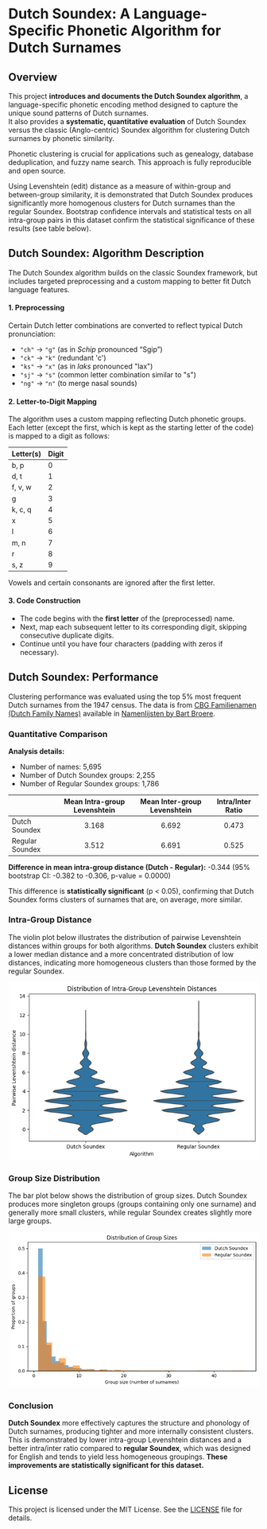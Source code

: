 # Dutch Soundex: A Language-Specific Phonetic Algorithm for Dutch Surnames

## Overview

This project **introduces and documents the Dutch Soundex algorithm**, a language-specific phonetic encoding method designed to capture the unique sound patterns of Dutch surnames.  
It also provides a **systematic, quantitative evaluation** of Dutch Soundex versus the classic (Anglo-centric) Soundex algorithm for clustering Dutch surnames by phonetic similarity.

Phonetic clustering is crucial for applications such as genealogy, database deduplication, and fuzzy name search. This approach is fully reproducible and open source.

Using Levenshtein (edit) distance as a measure of within-group and between-group similarity, it is demonstrated that Dutch Soundex produces significantly more homogenous clusters for Dutch surnames than the regular Soundex. Bootstrap confidence intervals and statistical tests on all intra-group pairs in this dataset confirm the statistical significance of these results (see table below).


## Dutch Soundex: Algorithm Description

The Dutch Soundex algorithm builds on the classic Soundex framework, but includes targeted preprocessing and a custom mapping to better fit Dutch language features.

#### **1. Preprocessing**

Certain Dutch letter combinations are converted to reflect typical Dutch pronunciation:

- `"ch"` → `"g"` (as in *Schip* pronounced “Sgip”)
- `"ck"` → `"k"` (redundant 'c')
- `"ks"` → `"x"` (as in *laks* pronounced "lax")
- `"sj"` → `"s"` (common letter combination similar to "s")
- `"ng"` → `"n"` (to merge nasal sounds)

#### **2. Letter-to-Digit Mapping**

The algorithm uses a custom mapping reflecting Dutch phonetic groups. Each letter (except the first, which is kept as the starting letter of the code) is mapped to a digit as follows:

| Letter(s) | Digit |
|-----------|-------|
| b, p      |   0   |
| d, t      |   1   |
| f, v, w   |   2   |
| g         |   3   |
| k, c, q   |   4   |
| x         |   5   |
| l         |   6   |
| m, n      |   7   |
| r         |   8   |
| s, z      |   9   |

Vowels and certain consonants are ignored after the first letter.

#### **3. Code Construction**

- The code begins with the **first letter** of the (preprocessed) name.
- Next, map each subsequent letter to its corresponding digit, skipping consecutive duplicate digits.
- Continue until you have four characters (padding with zeros if necessary).

## Dutch Soundex: Performance

Clustering performance was evaluated using the top 5% most frequent Dutch surnames from the 1947 census. The data is from [CBG Familienamen (Dutch Family Names)](https://www.cbgfamilienamen.nl/nfb/index.php) available in [Namenlijsten by Bart Broere](https://github.com/bartbroere/namenlijsten).

### **Quantitative Comparison**

**Analysis details:**
- Number of names: 5,695
- Number of Dutch Soundex groups: 2,255
- Number of Regular Soundex groups: 1,786

|                 | Mean Intra-group Levenshtein | Mean Inter-group Levenshtein | Intra/Inter Ratio |
|:----------------|:----------------------------:|:----------------------------:|:-----------------:|
| Dutch Soundex   | 3.168                        | 6.692                        | 0.473             |
| Regular Soundex | 3.512                        | 6.691                        | 0.525             |

**Difference in mean intra-group distance (Dutch - Regular):** -0.344 (95% bootstrap CI: -0.382 to -0.306, p-value = 0.0000)

This difference is **statistically significant** (p < 0.05), confirming that Dutch Soundex forms clusters of surnames that are, on average, more similar.

### **Intra-Group Distance**

The violin plot below illustrates the distribution of pairwise Levenshtein distances within groups for both algorithms. **Dutch Soundex** clusters exhibit a lower median distance and a more concentrated distribution of low distances, indicating more homogeneous clusters than those formed by the regular Soundex.

![Violin plot of intra-group Levenshtein distances](./violin_intragroup.png)

### **Group Size Distribution**

The bar plot below shows the distribution of group sizes. Dutch Soundex produces more singleton groups (groups containing only one surname) and generally more small clusters, while regular Soundex creates slightly more large groups.

![Bar plot of group size distribution](./barplot_groupsizes.png)

### **Conclusion**

**Dutch Soundex** more effectively captures the structure and phonology of Dutch surnames, producing tighter and more internally consistent clusters. This is demonstrated by lower intra-group Levenshtein distances and a better intra/inter ratio compared to **regular Soundex**, which was designed for English and tends to yield less homogeneous groupings. **These improvements are statistically significant for this dataset.**

## License

This project is licensed under the MIT License. See the [LICENSE](LICENSE) file for details.
